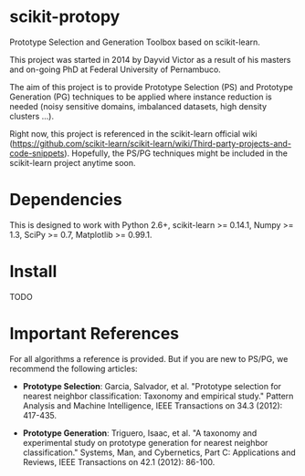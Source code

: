 scikit-protopy
==============

Prototype Selection and Generation Toolbox based on scikit-learn.

This project was started in 2014 by Dayvid Victor as a result of
his masters and on-going PhD at Federal University of Pernambuco.

The aim of this project is to provide Prototype Selection (PS) and 
Prototype Generation (PG) techniques to be applied where instance 
reduction is needed (noisy sensitive domains, imbalanced datasets, 
high density clusters ...). 

Right now, this project is referenced in the scikit-learn official 
wiki (https://github.com/scikit-learn/scikit-learn/wiki/Third-party-projects-and-code-snippets). 
Hopefully, the PS/PG techniques might be included in the scikit-learn 
project anytime soon.


Dependencies
============

This is designed to work with Python 2.6+, scikit-learn >= 0.14.1,
Numpy >= 1.3, SciPy >= 0.7, Matplotlib >= 0.99.1.


Install
=======
TODO


Important References
====================

For all algorithms a reference is provided. But if you are new to
PS/PG, we recommend the following articles:

- **Prototype Selection**: Garcia, Salvador, et al. "Prototype selection for nearest neighbor classification: Taxonomy and empirical study." Pattern Analysis and Machine Intelligence, IEEE Transactions on 34.3 (2012): 417-435.

- **Prototype Generation**: Triguero, Isaac, et al. "A taxonomy and experimental study on prototype generation for nearest neighbor classification." Systems, Man, and Cybernetics, Part C: Applications and Reviews, IEEE Transactions on 42.1 (2012): 86-100.





